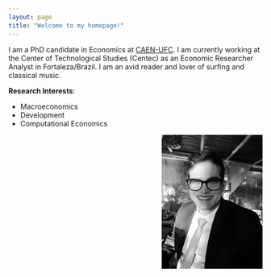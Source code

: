 ```yaml
---
layout: page
title: "Welcome to my homepage!"
---
```


I am a PhD candidate in Economics at [CAEN-UFC](https://caen.ufc.br). I am currently working at the Center of Technological Studies (Centec) as an Economic Researcher Analyst in Fortaleza/Brazil. I am an avid reader and lover of surfing and classical music.


**Research Interests**:

- Macroeconomics 
- Development
- Computational Economics
<img src="renan.jpeg" width="200" style="float:right">

